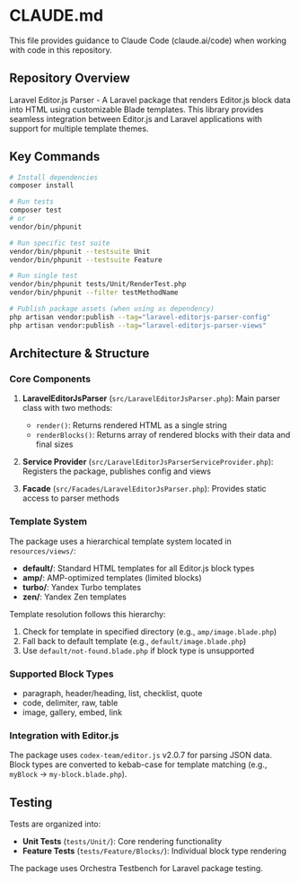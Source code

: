 # CLAUDE.md

This file provides guidance to Claude Code (claude.ai/code) when working with code in this repository.

## Repository Overview

Laravel Editor.js Parser - A Laravel package that renders Editor.js block data into HTML using customizable Blade templates. This library provides seamless integration between Editor.js and Laravel applications with support for multiple template themes.

## Key Commands

```bash
# Install dependencies
composer install

# Run tests
composer test
# or
vendor/bin/phpunit

# Run specific test suite
vendor/bin/phpunit --testsuite Unit
vendor/bin/phpunit --testsuite Feature

# Run single test
vendor/bin/phpunit tests/Unit/RenderTest.php
vendor/bin/phpunit --filter testMethodName

# Publish package assets (when using as dependency)
php artisan vendor:publish --tag="laravel-editorjs-parser-config"
php artisan vendor:publish --tag="laravel-editorjs-parser-views"
```

## Architecture & Structure

### Core Components

1. **LaravelEditorJsParser** (`src/LaravelEditorJsParser.php`): Main parser class with two methods:
   - `render()`: Returns rendered HTML as a single string
   - `renderBlocks()`: Returns array of rendered blocks with their data and final sizes

2. **Service Provider** (`src/LaravelEditorJsParserServiceProvider.php`): Registers the package, publishes config and views

3. **Facade** (`src/Facades/LaravelEditorJsParser.php`): Provides static access to parser methods

### Template System

The package uses a hierarchical template system located in `resources/views/`:

- **default/**: Standard HTML templates for all Editor.js block types
- **amp/**: AMP-optimized templates (limited blocks)
- **turbo/**: Yandex Turbo templates
- **zen/**: Yandex Zen templates

Template resolution follows this hierarchy:
1. Check for template in specified directory (e.g., `amp/image.blade.php`)
2. Fall back to default template (e.g., `default/image.blade.php`)
3. Use `default/not-found.blade.php` if block type is unsupported

### Supported Block Types

- paragraph, header/heading, list, checklist, quote
- code, delimiter, raw, table
- image, gallery, embed, link

### Integration with Editor.js

The package uses `codex-team/editor.js` v2.0.7 for parsing JSON data. Block types are converted to kebab-case for template matching (e.g., `myBlock` → `my-block.blade.php`).

## Testing

Tests are organized into:
- **Unit Tests** (`tests/Unit/`): Core rendering functionality
- **Feature Tests** (`tests/Feature/Blocks/`): Individual block type rendering

The package uses Orchestra Testbench for Laravel package testing.